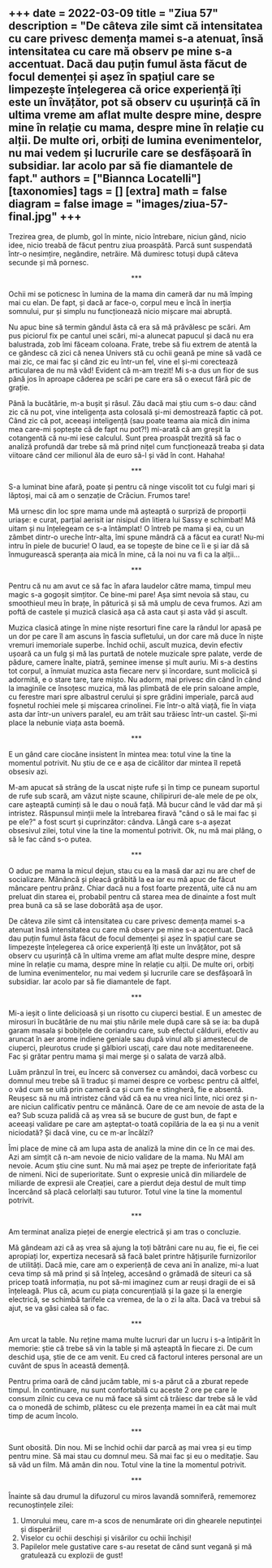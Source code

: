 
+++
date = 2022-03-09
title = "Ziua 57"
description = "De câteva zile simt că intensitatea cu care privesc demența mamei s-a atenuat, însă intensitatea cu care mă observ pe mine s-a accentuat. Dacă dau puțin fumul ăsta făcut de focul demenței și așez în spațiul care se limpezește înțelegerea că orice experiență îți este un învățător, pot să observ cu ușurință că în ultima vreme am aflat multe despre mine, despre mine în relație cu mama, despre mine în relație cu alții. De multe ori, orbiți de lumina evenimentelor, nu mai vedem și lucrurile care se desfășoară în subsidiar. Iar acolo par să fie diamantele de fapt."
authors = ["Biannca Locatelli"]
[taxonomies]
tags = []
[extra]
math = false
diagram = false
image = "images/ziua-57-final.jpg"
+++
---

Trezirea grea, de plumb, gol în minte, nicio întrebare, niciun gând, nicio idee, nicio treabă de făcut pentru ziua proaspătă. Parcă sunt suspendată într-o nesimțire, negândire, netrăire. Mă dumiresc totuși după câteva secunde și mă pornesc.

<p style="text-align: center;">***</p>

Ochii mi se poticnesc în lumina de la mama din cameră dar nu mă împing mai cu elan. De fapt, și dacă ar face-o, corpul meu e încă în inerția somnului, pur și simplu nu funcționează nicio mișcare mai abruptă.

Nu apuc bine să termin gândul ăsta că era să mă prăvălesc pe scări. Am pus piciorul fix pe cantul unei scări, mi-a alunecat papucul și dacă nu era balustrada, zob îmi făceam coloana. Frate, trebe să fiu extrem de atentă la ce gândesc că zici că nenea Univers stă cu ochii geană pe mine să vadă ce mai zic, ce mai fac și când zic eu într-un fel, vine el și-mi corectează articularea de nu mă văd! Evident că m-am trezit! Mi s-a dus un fior de sus până jos în aproape căderea pe scări pe care era să o execut fără pic de grație.

Până la bucătărie, m-a bușit și râsul. Zău dacă mai știu cum s-o dau: când zic că nu pot, vine inteligența asta colosală și-mi demostrează faptic că pot. Când zic că pot, aceeași inteligență (sau poate teama aia mică din inima mea care-mi șoptește că de fapt nu pot?!) mi-arată că am greșit la cotangentă că nu-mi iese calculul. Sunt prea proaspăt trezită să fac o analiză profundă dar trebe să mă prind nițel cum funcționează treaba și data viitoare când cer milionul ăla de euro să-l și văd în cont. Hahaha!

<p style="text-align: center;">***</p>

S-a luminat bine afară, poate și pentru că ninge viscolit tot cu fulgi mari și lăptoși, mai că am o senzație de Crăciun. Frumos tare!

Mă urnesc din loc spre mama unde mă așteaptă o surpriză de proporții uriașe: e curat, parțial aerisit iar nisipul din litiera lui Sassy e schimbat! Mă uitam și nu înțelegeam ce s-a întâmplat! O întreb pe mama și ea, cu un zâmbet dintr-o ureche într-alta, îmi spune mândră că a făcut ea curat! Nu-mi intru în piele de bucurie! O laud, ea se topește de bine ce îi e și iar dă să înmugurească speranța aia mică în mine, că la noi nu va fi ca la alții…

<p style="text-align: center;">***</p>

Pentru că nu am avut ce să fac în afara laudelor către mama, timpul meu magic s-a gogoșit simțitor. Ce bine-mi pare! Așa simt nevoia să stau, cu smoothieul meu în brațe, în păturică și să mă umplu de ceva frumos. Azi am poftă de castele și muzică clasică așa că asta caut și asta văd și ascult.

Muzica clasică atinge în mine niște resorturi fine care la rândul lor apasă pe un dor pe care îl am ascuns în fascia sufletului, un dor care mă duce în niște vremuri imemoriale superbe. Închid ochii, ascult muzica, devin efectiv ușoară ca un fulg și mă las purtată de notele muzicale spre palate, verde de pădure, camere înalte, piatră, șeminee imense și mult auriu. Mi s-a destins tot corpul, a înmuiat muzica asta fiecare nerv și încordare, sunt molicică și adormită, e o stare tare, tare mișto. Nu adorm, mai privesc din când în când la imaginile ce însoțesc muzica, mă las plimbată de ele prin saloane ample, cu ferestre mari spre albastrul cerului și spre grădini imperiale, parcă aud foșnetul rochiei mele și mișcarea crinolinei. Fie într-o altă viață, fie în viața asta dar într-un univers paralel, eu am trăit sau trăiesc într-un castel. Și-mi place la nebunie viața asta boemă.

<p style="text-align: center;">***</p>

E un gând care ciocăne insistent în mintea mea: totul vine la tine la momentul potrivit. Nu știu de ce e așa de cicălitor dar mintea îl repetă obsesiv azi.

M-am apucat să strâng de la uscat niște rufe și în timp ce puneam suportul de rufe sub scară, am văzut niște scaune, chilipiruri de-ale mele de pe olx, care așteaptă cuminți să le dau o nouă față. Mă bucur când le văd dar mă și intristez. Răspunsul minții mele la întrebarea firavă "când o să le mai fac și pe ele?" a fost scurt și cuprinzător: cândva. Lângă care s-a așezat obsesivul zilei, totul vine la tine la momentul potrivit. Ok, nu mă mai plâng, o să le fac când s-o putea.

<p style="text-align: center;">***</p>

O aduc pe mama la micul dejun, stau cu ea la masă dar azi nu are chef de socializare. Mănâncă și pleacă grăbită la ea iar eu mă apuc de făcut mâncare pentru prânz. Chiar dacă nu a fost foarte prezentă, uite că nu am preluat din starea ei, probabil pentru că starea mea de dinainte a fost mult prea bună ca să se lase doborâtă așa de ușor.

De câteva zile simt că intensitatea cu care privesc demența mamei s-a atenuat însă intensitatea cu care mă observ pe mine s-a accentuat. Dacă dau puțin fumul ăsta făcut de focul demenței și așez în spațiul care se limpezește înțelegerea că orice experiență îți este un învățător, pot să observ cu ușurință că în ultima vreme am aflat multe despre mine, despre mine în relație cu mama, despre mine în relație cu alții. De multe ori, orbiți de lumina evenimentelor, nu mai vedem și lucrurile care se desfășoară în subsidiar. Iar acolo par să fie diamantele de fapt.

<p style="text-align: center;">***</p>

Mi-a ieșit o linte delicioasă și un risotto cu ciuperci bestial. E un amestec de mirosuri în bucătărie de nu mai știu nările mele după care să se ia: ba după garam masala și bobițele de coriandru care, sub efectul căldurii, efectiv au aruncat în aer arome indiene geniale sau după vinul alb și amestecul de ciuperci, pleurotus crude și gălbiori uscați, care dau note meditareneene. Fac și grătar pentru mama și mai merge și o salata de varză albă.

Luăm prânzul în trei, eu încerc să conversez cu amândoi, dacă vorbesc cu domnul meu trebe să îi traduc și mamei despre ce vorbesc pentru că altfel, o văd cum se uită prin cameră ca și cum fie e stingheră, fie e absentă. Reușesc să nu mă intristez când văd că ea nu vrea nici linte, nici orez și n-are niciun calificativ pentru ce mănâncă. Oare de ce am nevoie de asta de la ea? Sub scuza palidă că aș vrea să se bucure de gust bun, de fapt e aceeași validare pe care am așteptat-o toată copilăria de la ea și nu a venit niciodată? Și dacă vine, cu ce m-ar încălzi?

Îmi place de mine că am lupa asta de analiză la mine din ce în ce mai des. Azi am simțit că n-am nevoie de nicio validare de la mama. Nu MAI am nevoie. Acum știu cine sunt. Nu mă mai așez pe trepte de inferioritate față de nimeni. Nici de superioritate. Sunt o expresie unică din miliardele de miliarde de expresii ale Creației, care a pierdut deja destul de mult timp încercând să placă celorlalți sau tuturor. Totul vine la tine la momentul potrivit.

<p style="text-align: center;">***</p>

Am terminat analiza pieței de energie electrică și am tras o concluzie.

Mă gândeam azi că aș vrea să ajung la toți bătrâni care nu au, fie ei, fie cei apropiați lor, expertiza necesară să facă balet printre hățișurile furnizorilor de utilități. Dacă mie, care am o experiență de ceva ani în analize, mi-a luat ceva timp să mă prind și să înțeleg, accesând o grămadă de siteuri ca să pricep toată informația, nu pot să-mi imaginez cum ar reuși dragii de ei să înțeleagă. Plus că, acum cu piața concurențială și la gaze și la energie electrică, se schimbă tarifele ca vremea, de la o zi la alta. Dacă va trebui să ajut, se va găsi calea să o fac.

<p style="text-align: center;">***</p>

Am urcat la table. Nu reține mama multe lucruri dar un lucru i s-a întipărit în memorie: știe că trebe să vin la table și mă așteaptă în fiecare zi. De cum deschid ușa, știe de ce am venit. Eu cred că factorul interes personal are un cuvânt de spus în această demență.

Pentru prima oară de când jucăm table, mi s-a părut că a zburat repede timpul. În continuare, nu sunt confortabilă cu aceste 2 ore pe care le consum zilnic cu ceva ce nu mă face să simt că trăiesc dar trebe să le văd ca o monedă de schimb, plătesc cu ele prezența mamei în ea cât mai mult timp de acum încolo.

<p style="text-align: center;">***</p>

Sunt obosită. Din nou. Mi se închid ochii dar parcă aș mai vrea și eu timp pentru mine. Să mai stau cu domnul meu. Să mai fac și eu o meditație. Sau să văd un film. Mă amân din nou. Totul vine la tine la momentul potrivit.

<p style="text-align: center;">***</p>

Înainte să dau drumul la difuzorul cu miros lavandă somniferă, rememorez recunoștințele zilei:
1. Umorului meu, care m-a scos de nenumărate ori din ghearele neputinței și disperării!
2. Viselor cu ochii deschiși și visărilor cu ochii închiși!
3. Papilelor mele gustative care s-au resetat de când sunt vegană și mă gratulează cu explozii de gust!
